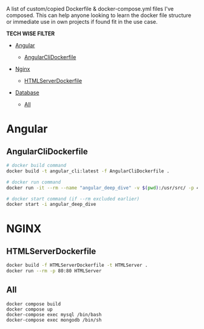 A list of custom/copied Dockerfile &amp; docker-compose.yml files I've composed. This can help anyone looking to learn the docker file structure or immediate use in own projects if found fit in the use case.

__TECH WISE FILTER__ 

- [Angular](#angular)
  - [AngularCliDockerfile](#angularclidockerfile)

- [Nginx](#nginx)
  - [HTMLServerDockerfile](#htmlserverdockerfile)

- [Database](#database)
  - [All](#all)

# Angular

## AngularCliDockerfile
```bash
# docker build command
docker build -t angular_cli:latest -f AngularCliDockerfile .

# docker run command
docker run -it --rm --name "angular_deep_dive" -v $(pwd):/usr/src/ -p 4200:4200 angular_cli

# docker start command (if --rm excluded earlier)
docker start -i angular_deep_dive
```
# NGINX

## HTMLServerDockerfile
```bash
docker build -f HTMLServerDockerfile -t HTMLServer .
docker run --rm -p 80:80 HTMLServer
```
## All
```
docker compose build
docker compose up
docker-compose exec mysql /bin/bash
docker-compose exec mongodb /bin/sh
```
